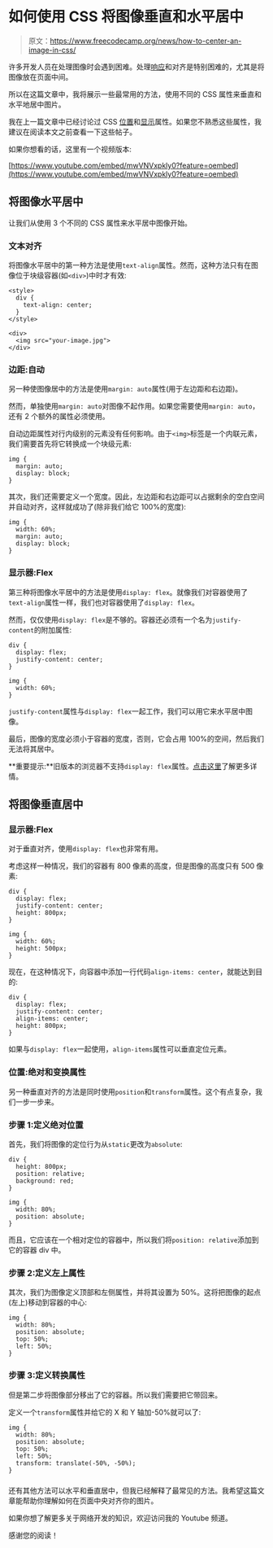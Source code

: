 # 如何使用 CSS 将图像垂直和水平居中

> 原文：<https://www.freecodecamp.org/news/how-to-center-an-image-in-css/>

许多开发人员在处理图像时会遇到困难。处理[响应](https://www.freecodecamp.org/news/css-responsive-image-tutorial/)和对齐是特别困难的，尤其是将图像放在页面中间。

所以在这篇文章中，我将展示一些最常用的方法，使用不同的 CSS 属性来垂直和水平地居中图片。

我在上一篇文章中已经讨论过 CSS [位置](https://www.freecodecamp.org/news/how-to-use-the-position-property-in-css-to-align-elements-d8f49c403a26/)和[显示](https://www.youtube.com/watch?v=hgoFi0fCv3w)属性。如果您不熟悉这些属性，我建议在阅读本文之前查看一下这些帖子。

如果你想看的话，这里有一个视频版本:

[https://www.youtube.com/embed/mwVNVxpkly0?feature=oembed](https://www.youtube.com/embed/mwVNVxpkly0?feature=oembed)

## 将图像水平居中

让我们从使用 3 个不同的 CSS 属性来水平居中图像开始。

### 文本对齐

将图像水平居中的第一种方法是使用`text-align`属性。然而，这种方法只有在图像位于块级容器(如`<div>`)中时才有效:

```
<style>
  div {
    text-align: center;
  }
</style>

<div>
  <img src="your-image.jpg">
</div>
```

### 边距:自动

另一种使图像居中的方法是使用`margin: auto`属性(用于左边距和右边距)。

然而，单独使用`margin: auto`对图像不起作用。如果您需要使用`margin: auto`，还有 2 个额外的属性必须使用。

自动边距属性对行内级别的元素没有任何影响。由于`<img>`标签是一个内联元素，我们需要首先将它转换成一个块级元素:

```
img {
  margin: auto;
  display: block;
}
```

其次，我们还需要定义一个宽度。因此，左边距和右边距可以占据剩余的空白空间并自动对齐，这样就成功了(除非我们给它 100%的宽度):

```
img {
  width: 60%;
  margin: auto;
  display: block;
}
```

### 显示器:Flex

第三种将图像水平居中的方法是使用`display: flex`。就像我们对容器使用了`text-align`属性一样，我们也对容器使用了`display: flex`。

然而，仅仅使用`display: flex`是不够的。容器还必须有一个名为`justify-content`的附加属性:

```
div {
  display: flex;
  justify-content: center;
}

img {
  width: 60%;
}
```

`justify-content`属性与`display: flex`一起工作，我们可以用它来水平居中图像。

最后，图像的宽度必须小于容器的宽度，否则，它会占用 100%的空间，然后我们无法将其居中。

**重要提示:**旧版本的浏览器不支持`display: flex`属性。[点击这里](https://caniuse.com/#search=display%20flex)了解更多详情。

## 将图像垂直居中

### 显示器:Flex

对于垂直对齐，使用`display: flex`也非常有用。

考虑这样一种情况，我们的容器有 800 像素的高度，但是图像的高度只有 500 像素:

```
div {
  display: flex;
  justify-content: center;
  height: 800px;
}

img {
  width: 60%;
  height: 500px;
}
```

现在，在这种情况下，向容器中添加一行代码`align-items: center`，就能达到目的:

```
div {
  display: flex;
  justify-content: center;
  align-items: center;
  height: 800px;
}
```

如果与`display: flex`一起使用，`align-items`属性可以垂直定位元素。

### 位置:绝对和变换属性

另一种垂直对齐的方法是同时使用`position`和`transform`属性。这个有点复杂，我们一步一步来。

### 步骤 1:定义绝对位置

首先，我们将图像的定位行为从`static`更改为`absolute`:

```
div {
  height: 800px;
  position: relative;
  background: red;
}

img {
  width: 80%;
  position: absolute;
}
```

而且，它应该在一个相对定位的容器中，所以我们将`position: relative`添加到它的容器 div 中。

### 步骤 2:定义左上属性

其次，我们为图像定义顶部和左侧属性，并将其设置为 50%。这将把图像的起点(左上)移动到容器的中心:

```
img {
  width: 80%;
  position: absolute;
  top: 50%;
  left: 50%;
}
```

### 步骤 3:定义转换属性

但是第二步将图像部分移出了它的容器。所以我们需要把它带回来。

定义一个`transform`属性并给它的 X 和 Y 轴加-50%就可以了:

```
img {
  width: 80%;
  position: absolute;
  top: 50%;
  left: 50%;
  transform: translate(-50%, -50%);
}
```

### 

还有其他方法可以水平和垂直居中，但我已经解释了最常见的方法。我希望这篇文章能帮助你理解如何在页面中央对齐你的图片。

如果你想了解更多关于网络开发的知识，欢迎访问我的 Youtube 频道。

感谢您的阅读！